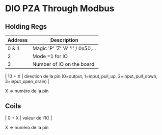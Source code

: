 # DIO PZA Through Modbus


## Holding Regs


| Address | Description |
|---------|-------------|
|  0 & 1  | Magic  'P' 'Z' 'A' '!' / 0x50,...       |
|    2     | Mode  =1  for IO     |
|     3    |  Number of IO on the board           |

| 10 + X   |  direction de la pin (0=output, 1=input_pull_up, 2=input_pull_down, 3=input_open_drain)          |

X => numéro de la pin

## Coils

| 0 + X |  valeur de l'IO |

X => numéro de la pin

